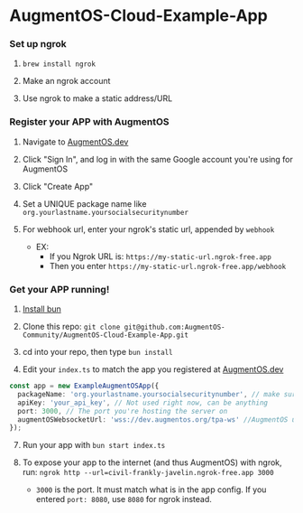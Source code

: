 # AugmentOS-Cloud-Example-App

### Set up ngrok

1. `brew install ngrok`

2. Make an ngrok account

3. Use ngrok to make a static address/URL

### Register your APP with AugmentOS

1. Navigate to [AugmentOS.dev](https://augmentos.dev/)

2. Click "Sign In", and log in with the same Google account you're using for AugmentOS

3. Click "Create App"

4. Set a UNIQUE package name like `org.yourlastname.yoursocialsecuritynumber`

5. For webhook url, enter your ngrok's static url, appended by `webhook`
    * EX: 
        * If you Ngrok URL is: `https://my-static-url.ngrok-free.app`
        * Then you enter `https://my-static-url.ngrok-free.app/webhook`

### Get your APP running!

1. [Install bun](https://bun.sh/docs/installation)

2. Clone this repo: `git clone git@github.com:AugmentOS-Community/AugmentOS-Cloud-Example-App.git`

3. cd into your repo, then type `bun install`

4. Edit your `index.ts` to match the app you registered at [AugmentOS.dev](https://augmentos.dev/)
    
```typescript
const app = new ExampleAugmentOSApp({
  packageName: 'org.yourlastname.yoursocialsecuritynumber', // make sure this matches your app in dev console
  apiKey: 'your_api_key', // Not used right now, can be anything
  port: 3000, // The port you're hosting the server on
  augmentOSWebsocketUrl: 'wss://dev.augmentos.org/tpa-ws' //AugmentOS url
});
```

7. Run your app with `bun start index.ts`

8. To expose your app to the internet (and thus AugmentOS) with ngrok, run: `ngrok http --url=civil-frankly-javelin.ngrok-free.app 3000`
    * `3000` is the port. It must match what is in the app config. If you entered `port: 8080`, use `8080` for ngrok instead.
